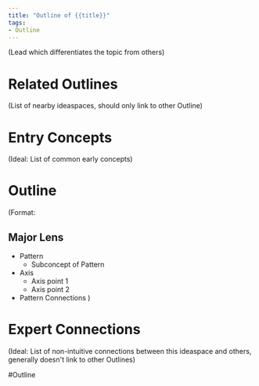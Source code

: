 ```yaml
---
title: "Outline of {{title}}"
tags:
- Outline
---
```

(Lead which differentiates the topic from others)

# Related Outlines
(List of nearby ideaspaces, should only link to other Outline)

# Entry Concepts
(Ideal: List of common early concepts)

# Outline
(Format:
## Major Lens
- Pattern
	- Subconcept of Pattern
- Axis
	- Axis point 1
	- Axis point 2
- Pattern Connections
)

# Expert Connections
(Ideal: List of non-intuitive connections between this ideaspace and others, generally doesn't link to other Outlines)

#Outline 